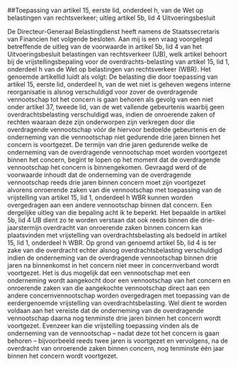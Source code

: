 <meta http-equiv='Content-Type' content='text/html; charset=utf-8' />

##Toepassing van artikel 15, eerste lid, onderdeel h, van de Wet op belastingen van rechtsverkeer; uitleg artikel 5b, lid 4 Uitvoeringsbesluit

De Directeur-Generaal Belastingdienst heeft namens de Staatssecretaris van Financien het volgende besloten.     Aan mij is een vraag voorgelegd betreffende de uitleg van de voorwaarde in artikel 5b, lid 4 van het Uitvoeringsbesluit belastingen van rechtsverkeer (UB), welk artikel behoort bij de vrijstellingsbepaling voor de overdrachts-belasting van artikel 15, lid 1, onderdeel h van de Wet op belastingen van rechtsverkeer (WBR). Het genoemde artikellid luidt als volgt: De belasting die door toepassing van artikel 15, eerste lid, onderdeel h, van de wet niet is geheven wegens interne reorganisatie is alsnog verschuldigd voor zover de overdragende vennootschap tot het concern is gaan behoren als gevolg van een niet onder artikel 37, tweede lid, van de wet vallende gebeurtenis waarbij geen overdrachtsbelasting verschuldigd was, indien de onroerende zaken of rechten waaraan deze zijn onderworpen zijn verkregen door die overdragende vennootschap vóór de hiervoor bedoelde gebeurtenis en de onderneming van die vennootschap niet gedurende drie jaren binnen het concern is voortgezet. De termijn van drie jaren gedurende welke de onderneming van de overdragende vennootschap moet worden voortgezet binnen het concern, begint te lopen op het moment dat de overdragende vennootschap het concern is binnengekomen. Gevraagd werd of de voorwaarde inhoudt dat de onderneming van de overdragende vennootschap reeds drie jaren binnen concern moet zijn voortgezet alvorens onroerende zaken van die vennootschap met toepassing van de vrijstelling van artikel 15, lid 1, onderdeel h WBR kunnen worden overgedragen aan een andere vennootschap binnen dat concern. Een dergelijke uitleg van die bepaling acht ik te beperkt. Het bepaalde in artikel 5b, lid 4 UB dient zo te worden verstaan dat ook reeds binnen die drie-jaarstermijn overdracht van onroerende zaken binnen concern kan plaatsvinden met vrijstelling van overdrachtsbelasting als bedoeld in artikel 15, lid 1, onderdeel h WBR. Op grond van genoemd artikel 5b, lid 4 is ter zake van die overdracht echter alsnog overdrachtsbelasting verschuldigd indien de onderneming van de overdragende vennootschap binnen drie jaren na binnenkomst in het concern niet meer in concernverband wordt voortgezet. Het is dus mogelijk dat een vennootschap met een onderneming wordt aangekocht door een vennootschap van het concern en onroerende zaken van die aangekochte vennootschap direct aan een andere concernvennootschap worden overgedragen met toepassing van de eerdergenoemde vrijstelling van overdrachtsbelasting. Wel dient te worden voldaan aan het vereiste dat de onderneming van de overdragende vennootschap daarna nog tenminste drie jaren binnen het concern wordt voortgezet. Evenzeer kan die vrijstelling toepassing vinden als de onderneming van de vennootschap – nadat deze tot het concern is gaan behoren – bijvoorbeeld reeds twee jaren is voortgezet en vervolgens, na de overdracht van onroerende zaken binnen concern, nog tenminste één jaar binnen het concern wordt voortgezet.    
